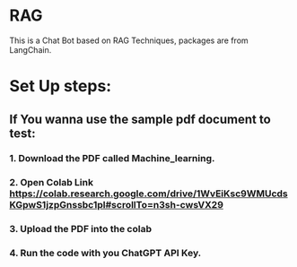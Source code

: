 # RAG
This is a Chat Bot based on RAG Techniques, packages are from LangChain.

# Set Up steps:
## If You wanna use the sample pdf document to test:
### 1. Download the PDF called Machine_learning.
### 2. Open Colab Link https://colab.research.google.com/drive/1WvEiKsc9WMUcdsKGpwS1jzpGnssbc1pl#scrollTo=n3sh-cwsVX29
### 3. Upload the PDF into the colab
### 4. Run the code with you ChatGPT API Key.
